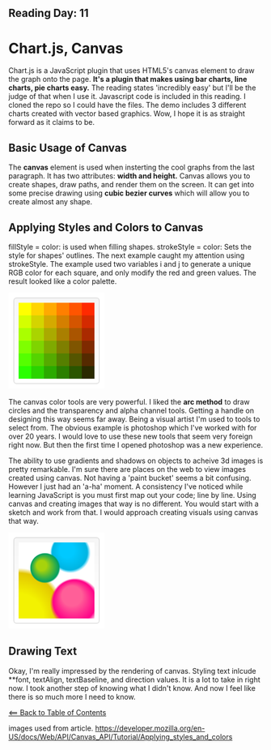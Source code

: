 ## Reading Day: 11
# Chart.js, Canvas
Chart.js is a JavaScript plugin that uses HTML5's canvas element to draw the graph onto the page. **It's a plugin that makes using bar charts, line charts, pie charts easy.** The reading states 'incredibly easy' but I'll be the judge of that when I use it. Javascript code is included in this reading. I cloned the repo so I could have the files. The demo includes 3 different charts created with vector based graphics. Wow, I hope it is as straight forward as it claims to be.

## Basic Usage of Canvas
The **canvas** element is used when insterting the cool graphs from the last paragraph. It has two attributes: **width and height.**
Canvas allows you to create shapes, draw paths, and render them on the screen. It can get into some precise drawing using **cubic bezier curves** which will allow you to create almost any shape.

## Applying Styles and Colors to Canvas
fillStyle = color: is used when filling shapes. strokeStyle = color: Sets the style for shapes' outlines. The next example caught my attention using strokeStyle. The example used two variables i and j to generate a unique RGB color for each square, and only modify the red and green values. The result looked like a color palette.

![Circles](images/Canvas-fillstyle.jpg)

The canvas color tools are very powerful. I liked the **arc method** to draw circles and the transparency and alpha channel tools. Getting a handle on designing this way seems far away. Being a visual artist I'm used to tools to select from. The obvious example is photoshop which I've worked with for over 20 years. I would love to use these new tools that seem very foreign right now. But then the first time I opened photoshop was a new experience.

The ability to use gradients and shadows on objects to acheive 3d images is pretty remarkable. I'm sure there are places on the web to view images created using canvas. Not having a 'paint bucket' seems a bit confusing. However I just had an 'a-ha' moment. A consistency I've noticed while learning JavaScript is you must first map out your code; line by line. Using canvas and creating images that way is no different. You would start with a sketch and work from that. I would approach creating visuals using canvas that way.

![Circles](images/Canvas_radialgradient.jpg)

## Drawing Text
Okay, I'm really impressed by the rendering of canvas. Styling text inlcude **font, textAlign, textBaseline, and direction values. It is a lot to take in right now. I took another step of knowing what I didn't know. And now I feel like there is so much more I need to know.

[<== Back to Table of Contents](index.md)

images used from article.
https://developer.mozilla.org/en-US/docs/Web/API/Canvas_API/Tutorial/Applying_styles_and_colors